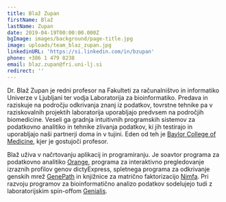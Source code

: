 ```yaml
---
title: Blaž Zupan
firstName: Blaž
lastName: Zupan
date: 2019-04-19T00:00:00.000Z
bgImage: images/background/page-title.jpg
image: uploads/team_blaz_zupan.jpg
linkedinURL: 'https://si.linkedin.com/in/bzupan'
phone: +386 1 479 8238
email: blaz.zupan@fri.uni-lj.si
redirect: ''
---
```

Dr. Blaž Zupan je redni profesor na Fakulteti za računalništvo in informatiko Univerze v Ljubljani ter vodja Laboratorija za bioinformatiko. Predava in raziskuje na področju odkrivanja znanj iz podatkov, tovrstne tehnike pa v raziskovalnih projektih laboratorija uporabljajo predvsem na področjih biomedicine. Veseli ga gradnja intuitivnih programskih sistemov za podatkovno analitiko in tehnike zlivanja podatkov, ki jih testirajo in uporabljajo naši partnerji doma in v tujini. Eden od teh je [Baylor College of Medicine](https://www.bcm.edu/), kjer je gostujoči profesor.

Blaž uživa v načrtovanju aplikacij in programiranju. Je soavtor programa za podatkovno analitiko [Orange](https://orange.biolab.si/), programa za interaktivno pregledovanje izraznih profilov genov dictyExpress, spletnega programa za odkrivanje genskih mrež [GenePath](http://genepath.biolab.si/) in knjižnice za matrično faktorizacijo [Nimfa](http://nimfa.biolab.si/). Pri razvoju programov za bioinformatično analizo podatkov sodelujejo tudi z laboratorijskim spin-offom [Genialis](http://www.genialis.com/).